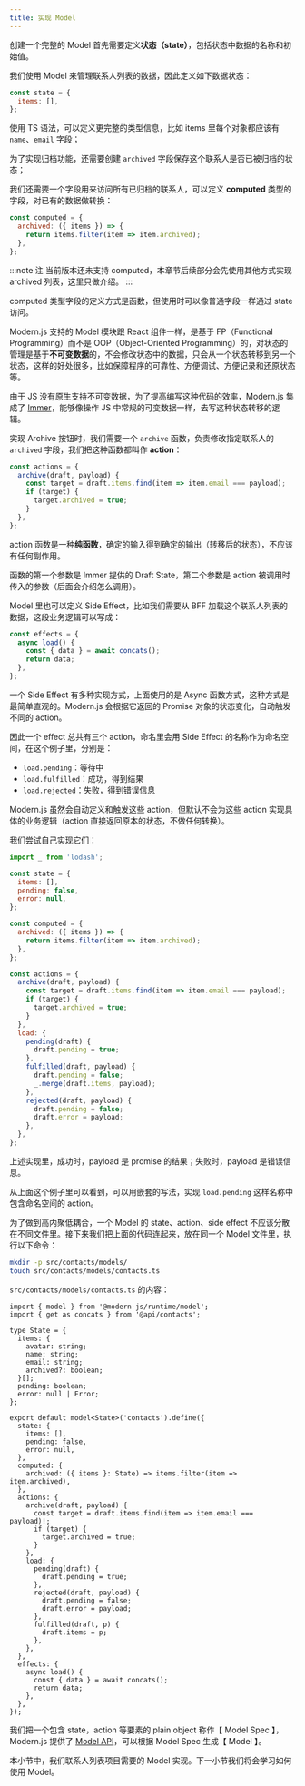 ```yaml
---
title: 实现 Model
---
```


创建一个完整的 Model 首先需要定义**状态（state）**，包括状态中数据的名称和初始值。

我们使用 Model 来管理联系人列表的数据，因此定义如下数据状态：

```js
const state = {
  items: [],
};
```

使用 TS 语法，可以定义更完整的类型信息，比如 items 里每个对象都应该有 `name`、`email` 字段；

为了实现归档功能，还需要创建 `archived` 字段保存这个联系人是否已被归档的状态；

我们还需要一个字段用来访问所有已归档的联系人，可以定义 **computed** 类型的字段，对已有的数据做转换：

```js
const computed = {
  archived: ({ items }) => {
    return items.filter(item => item.archived);
  },
};
```

:::note 注
当前版本还未支持 computed，本章节后续部分会先使用其他方式实现 archived 列表，这里只做介绍。
:::

computed 类型字段的定义方式是函数，但使用时可以像普通字段一样通过 state 访问。

Modern.js 支持的 Model 模块跟 React 组件一样，是基于 FP（Functional Programming）而不是 OOP（Object-Oriented Programming）的，对状态的管理是基于**不可变数据**的，不会修改状态中的数据，只会从一个状态转移到另一个状态，这样的好处很多，比如保障程序的可靠性、方便调试、方便记录和还原状态等。

由于 JS 没有原生支持不可变数据，为了提高编写这种代码的效率，Modern.js 集成了 [Immer](https://immerjs.github.io/immer/)，能够像操作 JS 中常规的可变数据一样，去写这种状态转移的逻辑。

实现 Archive 按钮时，我们需要一个 `archive` 函数，负责修改指定联系人的 `archived` 字段，我们把这种函数都叫作 **action**：

```js
const actions = {
  archive(draft, payload) {
    const target = draft.items.find(item => item.email === payload);
    if (target) {
      target.archived = true;
    }
  },
};
```

action 函数是一种**纯函数**，确定的输入得到确定的输出（转移后的状态），不应该有任何副作用。

函数的第一个参数是 Immer 提供的 Draft State，第二个参数是 action 被调用时传入的参数（后面会介绍怎么调用）。

Model 里也可以定义 Side Effect，比如我们需要从 BFF 加载这个联系人列表的数据，这段业务逻辑可以写成：

```js
const effects = {
  async load() {
    const { data } = await concats();
    return data;
  },
};
```

一个 Side Effect 有多种实现方式，上面使用的是 Async 函数方式，这种方式是最简单直观的。Modern.js 会根据它返回的 Promise 对象的状态变化，自动触发不同的 action。

因此一个 effect 总共有三个 action，命名里会用 Side Effect 的名称作为命名空间，在这个例子里，分别是：

- `load.pending`：等待中
- `load.fulfilled`：成功，得到结果
- `load.rejected`：失败，得到错误信息

Modern.js 虽然会自动定义和触发这些 action，但默认不会为这些 action 实现具体的业务逻辑（action 直接返回原本的状态，不做任何转换）。

我们尝试自己实现它们：

```js
import _ from 'lodash';

const state = {
  items: [],
  pending: false,
  error: null,
};

const computed = {
  archived: ({ items }) => {
    return items.filter(item => item.archived);
  },
};

const actions = {
  archive(draft, payload) {
    const target = draft.items.find(item => item.email === payload);
    if (target) {
      target.archived = true;
    }
  },
  load: {
    pending(draft) {
      draft.pending = true;
    },
    fulfilled(draft, payload) {
      draft.pending = false;
      _.merge(draft.items, payload);
    },
    rejected(draft, payload) {
      draft.pending = false;
      draft.error = payload;
    },
  },
};
```

上述实现里，成功时，payload 是 promise 的结果；失败时，payload 是错误信息。

从上面这个例子里可以看到，可以用嵌套的写法，实现 `load.pending` 这样名称中包含命名空间的 action。

为了做到高内聚低耦合，一个 Model 的 state、action、side effect 不应该分散在不同文件里。接下来我们把上面的代码连起来，放在同一个 Model 文件里，执行以下命令：

```bash
mkdir -p src/contacts/models/
touch src/contacts/models/contacts.ts
```

`src/contacts/models/contacts.ts` 的内容：

```tsx
import { model } from '@modern-js/runtime/model';
import { get as concats } from '@api/contacts';

type State = {
  items: {
    avatar: string;
    name: string;
    email: string;
    archived?: boolean;
  }[];
  pending: boolean;
  error: null | Error;
};

export default model<State>('contacts').define({
  state: {
    items: [],
    pending: false,
    error: null,
  },
  computed: {
    archived: ({ items }: State) => items.filter(item => item.archived),
  },
  actions: {
    archive(draft, payload) {
      const target = draft.items.find(item => item.email === payload)!;
      if (target) {
        target.archived = true;
      }
    },
    load: {
      pending(draft) {
        draft.pending = true;
      },
      rejected(draft, payload) {
        draft.pending = false;
        draft.error = payload;
      },
      fulfilled(draft, p) {
        draft.items = p;
      },
    },
  },
  effects: {
    async load() {
      const { data } = await concats();
      return data;
    },
  },
});
```

我们把一个包含 state，action 等要素的 plain object 称作【 Model Spec 】，Modern.js 提供了 [Model API](/docs/apis/runtime/model/model_)，可以根据 Model Spec 生成【 Model 】。

本小节中，我们联系人列表项目需要的 Model 实现。下一小节我们将会学习如何使用 Model。
